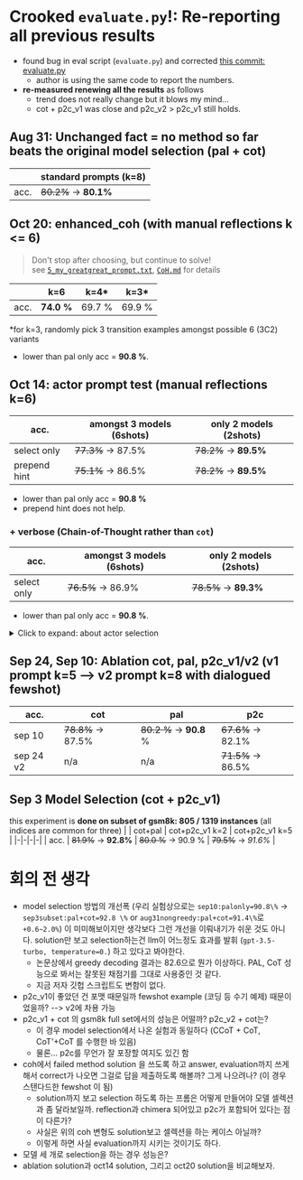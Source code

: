 # Crooked `evaluate.py`!: Re-reporting all previous results 
* found bug in eval script (`evaluate.py`) and corrected [this commit: evaluate.py](https://github.com/fgenie/Model-Selection-Reasoning/commit/1c9e9da279a944d319f4bbfe5281e9406ce796a6?diff=split#diff-0aeb543dc2f4cfda989f7c60a43d968c7b7fb62a96bfcc862e73340dc0cdc97a)
    * author is using the same code to report the numbers.
* **re-measured renewing all the results** as follows
    * trend does not really change but it blows my mind...
    * cot + p2c_v1 was close and p2c_v2 > p2c_v1 still holds.
    

## Aug 31: Unchanged fact = no method so far beats the original model selection (pal + cot)
| | standard prompts (k=8) | 
|-|-|
| acc.  | ~~80.2\%~~ &rarr; **80.1\%** | 

## Oct 20: enhanced_coh (with manual reflections k <= 6) 
> Don't stop after choosing, but continue to solve!  
see [`5_my_greatgreat_prompt.txt`](https://github.com/fgenie/Model-Selection-Reasoning/blob/PR_si/src/prompts/prep_reflexion/5_my_greatgreat_prompt.txt), [`CoH.md`](https://github.com/fgenie/Model-Selection-Reasoning/blob/PR_si/src/prompts/prep_reflexion/CoH.md) for details

| | k=6 | k=4* | k=3*
|-|-|-|-|
| acc.  | **74.0 \%** | 69.7 \% | 69.9 \% |

*for k=3, randomly pick 3 transition examples amongst possible 6 (3C2) variants
* lower than pal only acc = **90.8 \%**.


## Oct 14: actor prompt test (manual reflections k=6)
| acc. | amongst 3 models (6shots) | only 2 models (2shots) |
|-|-|-|
| select only | ~~77.3\%~~ &rarr; 87.5\% | ~~78.2\%~~ &rarr; **89.5\%** |
| prepend hint | ~~75.1\%~~ &rarr; 86.5\% | ~~78.2\%~~ &rarr; **89.5\%** |
* lower than pal only acc = **90.8 \%**
* prepend hint does not help.


### + verbose (Chain-of-Thought rather than `cot`)

| acc. | amongst 3 models (6shots) | only 2 models (2shots) |
|-|-|-|
| select only | ~~76.5\%~~ &rarr; 86.9\% | ~~78.5\%~~ &rarr; **89.3\%** |
* lower than pal only acc = **90.8 \%**.

<details>
    <summary> Click to expand: about actor selection </summary>
## actor selection prompt
```
Choose the most likely reasoning method for answering math-word questions. Followings are the three methods available: (1) Chain-of-Thought (`cot`) invokes step-by-step verbal reasoning to break the question to reach the correct answer. (2) Plan-to-Code (`p2c`) invokes to write the plan and write the code of it to reach the answer. (3) Program-aided Language modeling (`pal`) invokes writing a code that returns the answer of the question. Referring to the followings, learn to guess which method would be promising given the question. 

Previous attempts and reflections:

[reflection examples here]


Now, given the question, start guessing the most `Promising Method` after writing an appropriate `Hint` to correctly choose the reasoning method for  the `Question` based on your learnings. 

Question: [QUESTION]

<format>
Hint: <write a concise sentence that help the method choice for answering correctly>
Promising Method: <pick one between two reasoning methods> 
</format>
```

## querying w/ hint prompt

```
[system prompt for cot/pal/p2c]

[examples]

Question: question of interest ([HINT goes here (a sentence.)])

```




```bash
# raw results output

# bash evaluate_math.sh 
# amongst 3 methods
+ python evaluate.py --input_path ../output/oct14_actorselect/gsm8k_k8_sc1_s0_e1319_10_14_23_48.jsonl --dataset_type math
Accuracy: 0.7725549658832449, Total: 1319, Correct: 1019, Error: 49
+ wc -l ../output/oct14_actorselect/gsm8k_k8_sc1_s0_e1319_10_14_23_48.jsonl
    1319 ../output/oct14_actorselect/gsm8k_k8_sc1_s0_e1319_10_14_23_48.jsonl


+ python evaluate.py --input_path ../output/oct14_actorselect_hinted/gsm8k_k8_sc1_s0_e1319_10_14_23_49.jsonl --dataset_type math
Accuracy: 0.7513267626990144, Total: 1319, Correct: 991, Error: 63
+ wc -l ../output/oct14_actorselect_hinted/gsm8k_k8_sc1_s0_e1319_10_14_23_49.jsonl
    1319 ../output/oct14_actorselect_hinted/gsm8k_k8_sc1_s0_e1319_10_14_23_49.jsonl


# bewtween pal / cot (binary choice)
# no hint only select
Accuracy: 0.7824109173616376, Total: 1319, Correct: 1032, Error: 21

# hinted solution
Accuracy: 0.7816527672479151, Total: 1319, Correct: 1031, Error: 18

```
</details>

## Sep 24, Sep 10: Ablation cot, pal, p2c_v1/v2 (v1 prompt k=5 --> v2 prompt k=8 with dialogued fewshot)
| acc. | cot | pal | p2c |
|-|-|-|-|
| sep 10 | ~~78.8\%~~ &rarr; 87.5\% | ~~80.2 \%~~ &rarr; **90.8** \% | ~~67.6\%~~ &rarr; 82.1\% |
| sep 24 v2 | n/a | n/a | ~~71.5\%~~ &rarr; 86.5\% |

## Sep 3 Model Selection (cot + p2c_v1)
this experiment is **done on subset of gsm8k: 805 / 1319 instances** (all indices are common for three)
| | cot+pal | cot+p2c_v1 k=2 | cot+p2c_v1 k=5 |
|-|-|-|-|
| acc. | ~~81.9\%~~ &rarr; **92.8\%** | ~~80.0 \%~~ &rarr; 90.9 \% | ~~79.5\%~~ &rarr; *91.6\%* |



# 회의 전 생각
* model selection 방법의 개선폭 (우리 실험상으로는 `sep10:palonly=90.8\%` &rarr; `sep3subset:pal+cot=92.8 \%` or `aug31nongreedy:pal+cot=91.4\%`로 `+0.6~2.0%`) 이 미미해보이지만 생각보다 그런 개선을 이뤄내기가 쉬운 것도 아니다. solution만 보고 selection하는건 llm이 어느정도 효과를 발휘 (`gpt-3.5-turbo, temperature=0.`) 하고 있다고 봐야한다.
    * 논문상에서 greedy decoding 결과는 82.6으로 뭔가 이상하다. PAL, CoT 성능으로 봐서는 잘못된 채점기를 그대로 사용중인 것 같다.
    * 지금 저자 깃헙 스크립트도 변함이 없다.
* p2c_v1이 좋았던 건 포맷 때문일까 fewshot example (코딩 등 수기 예제) 때문이었을까? --> v2에 차용 가능
* p2c_v1 + cot 의 gsm8k full set에서의 성능은 어떨까? p2c_v2 + cot는?
    * 이 경우 model selection에서 나온 실험과 동일하다 (CCoT + CoT, CoT'+CoT 를 수행한 바 있음)
    * 물론... p2c를 무언가 잘 포장할 여지도 있긴 함
* coh에서 failed method solution 을 쓰도록 하고 answer, evaluation까지 쓰게 해서 correct가 나오면 그걸로 답을 제출하도록 해볼까? 그게 나으려나? (이 경우 스탠다드한 fewshot 이 됨)
    * solution까지 보고 selection 하도록 하는 프롬은 어떻게 만들어야 모델 셀렉션과 좀 달라보일까. reflection과 chimera 되어있고 p2c가 포함되어 있다는 점이 다른가?
    * 사실은 위의 coh 변형도 solution보고 셀렉션을 하는 케이스 아닐까?
    * 이렇게 하면 사실 evaluation까지 시키는 것이기도 하다. 
* 모델 세 개로 selection을 하는 경우 성능은?
* ablation solution과 oct14 solution, 그리고 oct20 solution을 비교해보자. 